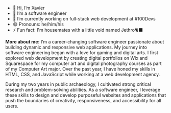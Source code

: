 - 👋 Hi, I’m Xavier
- 🔧 I’m a software engineer
- 🌱 I’m currently working on full-stack web development at #100Devs
- 😄 Pronouns: he/him/his
- ⚡ Fun fact: I'm housemates with a little void named Jethro🐈‍⬛

<!---
xnealcarson/xnealcarson is a ✨ special ✨ repository because its `README.md` (this file) appears on your GitHub profile.
You can click the Preview link to take a look at your changes.
--->
**More about me:** I’m a career-changing software engineer passionate about building dynamic and responsive web applications. My journey into software engineering began with a love for gaming and digital arts. I first explored web development by creating digital portfolios on Wix and Squarespace for my computer art and digital photography courses as part of my Computer Art major. Over the past year, I have honed my skills in HTML, CSS, and JavaScript while working at a web development agency.

During my two years in public archaeology, I cultivated strong critical research and problem-solving abilities. As a software engineer, I leverage these skills to design and develop purposeful websites and applications that push the boundaries of creativity, responsiveness, and accessibility for all users.
